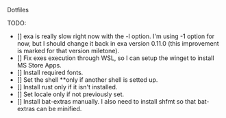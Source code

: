 Dotfiles

TODO:

- [] exa is really slow right now with the -l option. I'm using -1 option for now, but I should change it back in exa version 0.11.0 (this improvement is marked for that version miletone).
- [] Fix exes execution through WSL, so I can setup the winget to install MS Store Apps.
- [] Install required fonts.
- [] Set the shell **only if another shell is setted up.
- [] Install rust only if it isn't installed.
- [] Set locale only if not previously set.
- [] Install bat-extras manually. I also need to install shfmt so that bat-extras can be minified.
